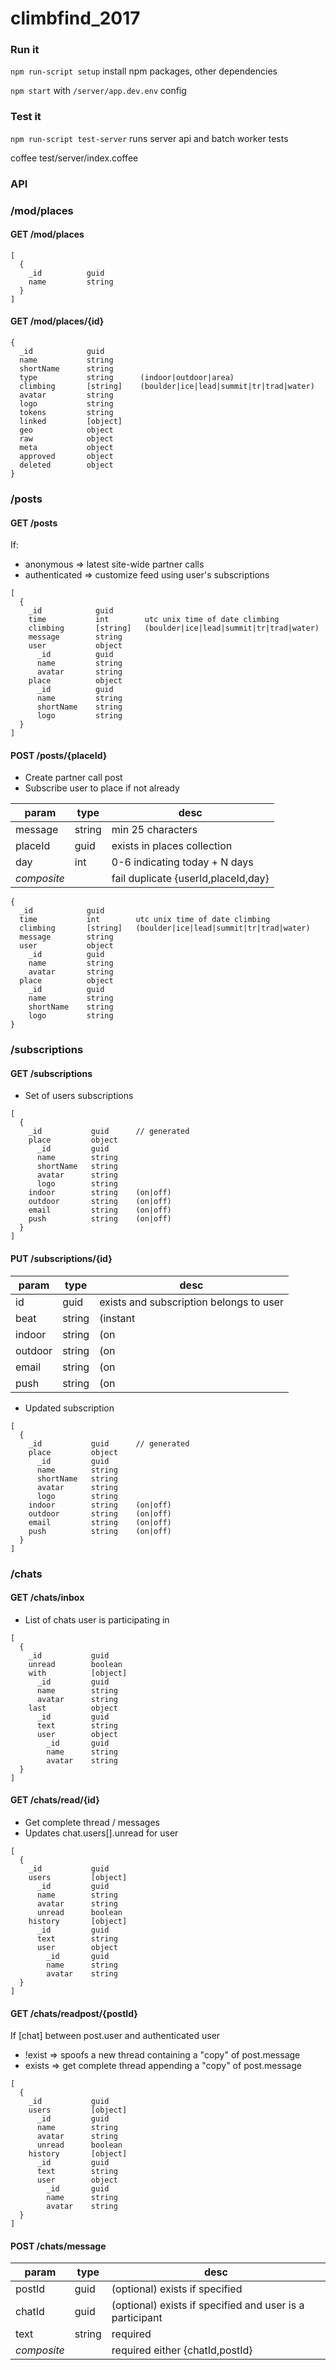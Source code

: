 # climbfind_2017

### Run it

`npm run-script setup` install npm packages, other dependencies

`npm start` with `/server/app.dev.env` config

### Test it

`npm run-script test-server` runs server api and batch worker tests

coffee test/server/index.coffee

### API

### /mod/places

#### GET /mod/places

```
[
  {
    _id          guid      
    name         string 
  }
]
```

#### GET /mod/places/{id}

```
{
  _id            guid      
  name           string
  shortName      string
  type           string      (indoor|outdoor|area)
  climbing       [string]    (boulder|ice|lead|summit|tr|trad|water)
  avatar         string
  logo           string
  tokens         string
  linked         [object]
  geo            object  
  raw            object  
  meta           object
  approved       object
  deleted        object
}
```

### /posts

#### GET /posts

If: 
- anonymous => latest site-wide partner calls
- authenticated => customize feed using user's subscriptions

```
[
  {
    _id            guid      
    time           int        utc unix time of date climbing  
    climbing       [string]   (boulder|ice|lead|summit|tr|trad|water)
    message        string
    user           object
      _id          guid  
      name         string
      avatar       string
    place          object
      _id          guid  
      name         string
      shortName    string
      logo         string 
  }
]
```

#### POST /posts/{placeId}

- Create partner call post
- Subscribe user to place if not already

param|type|desc
----------------|----------|----------------
message         |string    |min 25 characters
placeId         |guid      |exists in places collection
day             |int       |0-6 indicating today + N days
*composite*     |          |fail duplicate {userId,placeId,day}

```
{
  _id            guid      
  time           int        utc unix time of date climbing  
  climbing       [string]   (boulder|ice|lead|summit|tr|trad|water)
  message        string
  user           object
    _id          guid  
    name         string
    avatar       string
  place          object
    _id          guid  
    name         string
    shortName    string
    logo         string 
}           
```

### /subscriptions

#### GET /subscriptions

- Set of users subscriptions

```
[
  {
    _id           guid      // generated
    place         object                     
      _id         guid                        
      name        string                      
      shortName   string                      
      avatar      string 
      logo        string                          
    indoor        string    (on|off)
    outdoor       string    (on|off)
    email         string    (on|off)
    push          string    (on|off)   
  }
]            
```

#### PUT /subscriptions/{id}

param|type|desc
----------------|----------|----------------
id              |guid      |exists and subscription belongs to user
beat            |string    |(instant|weekly|off)
indoor          |string    |(on|off)
outdoor         |string    |(on|off)
email           |string    |(on|off)
push            |string    |(on|off)

- Updated subscription

```
[
  {
    _id           guid      // generated
    place         object                     
      _id         guid                        
      name        string                      
      shortName   string                      
      avatar      string 
      logo        string
    indoor        string    (on|off)
    outdoor       string    (on|off)
    email         string    (on|off)
    push          string    (on|off)   
  }
]
```

### /chats

#### GET /chats/inbox

- List of chats user is participating in

```
[
  {
    _id           guid     
    unread        boolean
    with          [object]                     
      _id         guid
      name        string
      avatar      string
    last          object
      _id         guid
      text        string
      user        object
        _id       guid
        name      string
        avatar    string
  }
]            
```

#### GET /chats/read/{id}

- Get complete thread / messages 
- Updates chat.users[].unread for user

```
[
  {
    _id           guid     
    users         [object]                     
      _id         guid
      name        string
      avatar      string
      unread      boolean
    history       [object]
      _id         guid
      text        string
      user        object
        _id       guid
        name      string
        avatar    string
  }
]            
```


#### GET /chats/readpost/{postId}

If [chat] between post.user and authenticated user
- !exist => spoofs a new thread containing a "copy" of post.message
- exists => get complete thread appending a "copy" of post.message

```
[
  {
    _id           guid     
    users         [object]                     
      _id         guid
      name        string
      avatar      string
      unread      boolean
    history       [object]
      _id         guid
      text        string
      user        object
        _id       guid
        name      string
        avatar    string
  }
]            
```

#### POST /chats/message

param|type|desc
----------------|----------|----------------
postId          |guid      |(optional) exists if specified
chatId          |guid      |(optional) exists if specified and user is a participant
text            |string    |required
*composite*     |          |required either {chatId,postId}